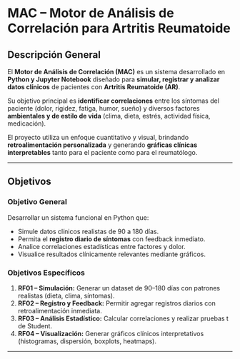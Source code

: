 #  MAC – Motor de Análisis de Correlación para Artritis Reumatoide

##  Descripción General

El **Motor de Análisis de Correlación (MAC)** es un sistema desarrollado en **Python y Jupyter Notebook** diseñado para **simular, registrar y analizar datos clínicos** de pacientes con **Artritis Reumatoide (AR)**.  

Su objetivo principal es **identificar correlaciones** entre los síntomas del paciente (dolor, rigidez, fatiga, humor, sueño) y diversos factores **ambientales y de estilo de vida** (clima, dieta, estrés, actividad física, medicación).

El proyecto utiliza un enfoque cuantitativo y visual, brindando **retroalimentación personalizada** y generando **gráficas clínicas interpretables** tanto para el paciente como para el reumatólogo.

---

##  Objetivos

###  Objetivo General
Desarrollar un sistema funcional en Python que:
- Simule datos clínicos realistas de 90 a 180 días.
- Permita el **registro diario de síntomas** con feedback inmediato.
- Analice correlaciones estadísticas entre factores y dolor.
- Visualice resultados clínicamente relevantes mediante gráficos.

###  Objetivos Específicos
1. **RF01 – Simulación:** Generar un dataset de 90–180 días con patrones realistas (dieta, clima, síntomas).
2. **RF02 – Registro y Feedback:** Permitir agregar registros diarios con retroalimentación inmediata.
3. **RF03 – Análisis Estadístico:** Calcular correlaciones y realizar pruebas t de Student.
4. **RF04 – Visualización:** Generar gráficos clínicos interpretativos (histogramas, dispersión, boxplots, heatmaps).

---


